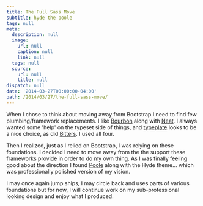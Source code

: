 ```yaml
---
title: The Full Sass Move
subtitle: hyde the poole
tags: null
meta:
  description: null
  image:
    url: null
    caption: null
    link: null
  tags: null
  source:
    url: null
    title: null
dispatch: null
date: '2014-03-27T00:00:00-04:00'
path: /2014/03/27/the-full-sass-move/
---
```


When I chose to think about moving away from Bootstrap I need to find few plumbing/framework replacements. I like [Bourbon][bourbon] along with [Neat][neat]. I always wanted some 'help' on the typeset side of things, and [typeplate][typeplate] looks to be a nice choice, as did [Bitters][bitters]. I used all four.

Then I realized, just as I relied on Bootstrap, I was relying on these foundations. I decided I need to move away from the the support these frameworks provide in order to do my own thing. As I was finally feeling good about the direction I found [Poole][poole] along with the Hyde theme... which was professionally polished version of my vision.

I may once again jump ships, I may circle back and uses parts of various foundations but for now, I will continue work on my sub-professional looking design and enjoy what I produced.

[bourbon]: http://bourbon.io/
[neat]: http://neat.bourbon.io/
[bitters]: http://bitters.bourbon.io/
[typeplate]: http://typeplate.com/
[poole]: http://getpoole.com/ "A diligent and noble steward for building Jekyll sites."

